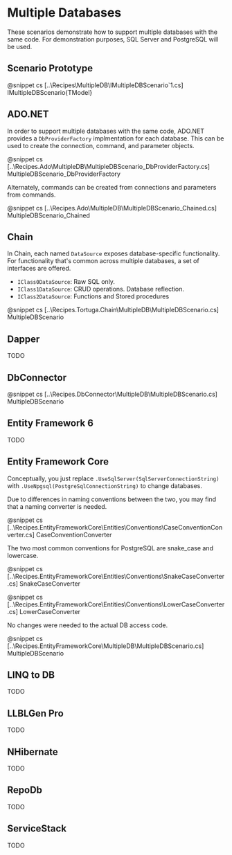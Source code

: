 ﻿# Multiple Databases

These scenarios demonstrate how to support multiple databases with the same code. For demonstration purposes, SQL Server and PostgreSQL will be used.

## Scenario Prototype

@snippet cs [..\Recipes\MultipleDB\IMultipleDBScenario`1.cs] IMultipleDBScenario{TModel}

## ADO.NET

In order to support multiple databases with the same code, ADO.NET provides a `DbProviderFactory` implmentation for each database. This can be used to create the connection, command, and parameter objects.

@snippet cs [..\Recipes.Ado\MultipleDB\MultipleDBScenario_DbProviderFactory.cs] MultipleDBScenario_DbProviderFactory

Alternately, commands can be created from connections and parameters from commands.

@snippet cs [..\Recipes.Ado\MultipleDB\MultipleDBScenario_Chained.cs] MultipleDBScenario_Chained

## Chain

In Chain, each named `DataSource` exposes database-specific functionality. For functionality that's common across multiple databases, a set of interfaces are offered.

* `IClass0DataSource`: Raw SQL only. 
* `IClass1DataSource`: CRUD operations. Database reflection.
* `IClass2DataSource`: Functions and Stored procedures

@snippet cs [..\Recipes.Tortuga.Chain\MultipleDB\MultipleDBScenario.cs] MultipleDBScenario

## Dapper

TODO

## DbConnector

@snippet cs [..\Recipes.DbConnector\MultipleDB\MultipleDBScenario.cs] MultipleDBScenario

## Entity Framework 6

TODO

## Entity Framework Core

Conceptually, you just replace `.UseSqlServer(SqlServerConnectionString)` with `.UseNpgsql(PostgreSqlConnectionString)` to change databases.

Due to differences in naming conventions between the two, you may find that a naming converter is needed. 

@snippet cs [..\Recipes.EntityFrameworkCore\Entities\Conventions\CaseConventionConverter.cs] CaseConventionConverter

The two most common conventions for PostgreSQL are snake_case and lowercase.

@snippet cs [..\Recipes.EntityFrameworkCore\Entities\Conventions\SnakeCaseConverter.cs] SnakeCaseConverter

@snippet cs [..\Recipes.EntityFrameworkCore\Entities\Conventions\LowerCaseConverter.cs] LowerCaseConverter

No changes were needed to the actual DB access code.

@snippet cs [..\Recipes.EntityFrameworkCore\MultipleDB\MultipleDBScenario.cs] MultipleDBScenario


## LINQ to DB

TODO

## LLBLGen Pro 

TODO

## NHibernate

TODO

## RepoDb

TODO

## ServiceStack

TODO
